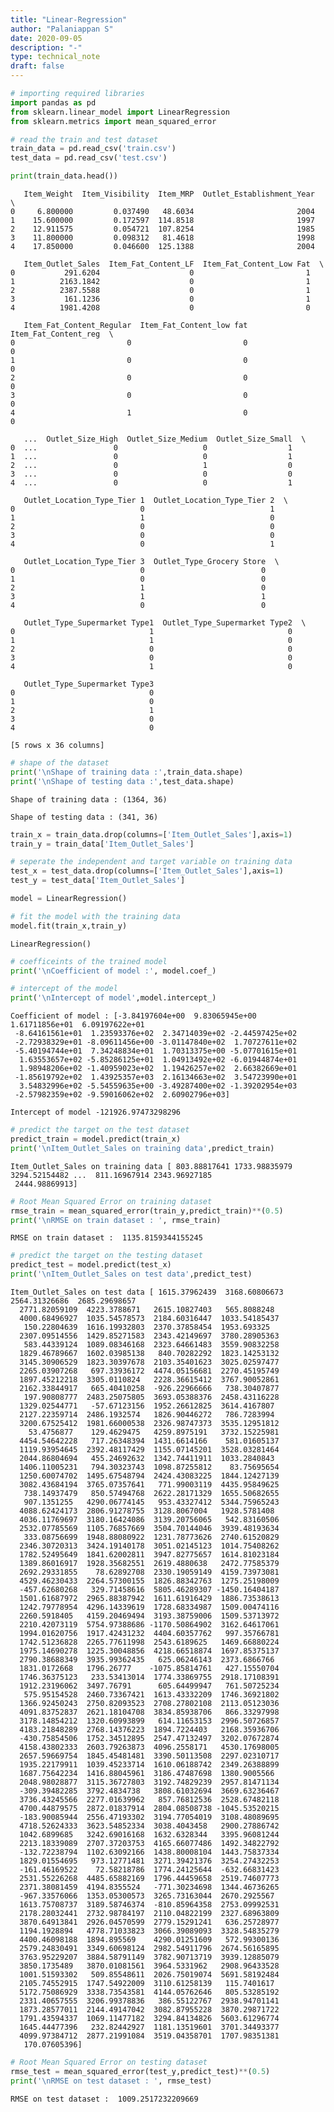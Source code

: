 ```yaml
---
title: "Linear-Regression"
author: "Palaniappan S"
date: 2020-09-05
description: "-"
type: technical_note
draft: false
---
```


```python
# importing required libraries
import pandas as pd
from sklearn.linear_model import LinearRegression
from sklearn.metrics import mean_squared_error
```


```python
# read the train and test dataset
train_data = pd.read_csv('train.csv')
test_data = pd.read_csv('test.csv')

print(train_data.head())
```

       Item_Weight  Item_Visibility  Item_MRP  Outlet_Establishment_Year  \
    0     6.800000         0.037490   48.6034                       2004   
    1    15.600000         0.172597  114.8518                       1997   
    2    12.911575         0.054721  107.8254                       1985   
    3    11.800000         0.098312   81.4618                       1998   
    4    17.850000         0.046600  125.1388                       2004   
    
       Item_Outlet_Sales  Item_Fat_Content_LF  Item_Fat_Content_Low Fat  \
    0           291.6204                    0                         1   
    1          2163.1842                    0                         1   
    2          2387.5588                    0                         1   
    3           161.1236                    0                         1   
    4          1981.4208                    0                         0   
    
       Item_Fat_Content_Regular  Item_Fat_Content_low fat  Item_Fat_Content_reg  \
    0                         0                         0                     0   
    1                         0                         0                     0   
    2                         0                         0                     0   
    3                         0                         0                     0   
    4                         1                         0                     0   
    
       ...  Outlet_Size_High  Outlet_Size_Medium  Outlet_Size_Small  \
    0  ...                 0                   0                  1   
    1  ...                 0                   0                  1   
    2  ...                 0                   1                  0   
    3  ...                 0                   0                  0   
    4  ...                 0                   0                  1   
    
       Outlet_Location_Type_Tier 1  Outlet_Location_Type_Tier 2  \
    0                            0                            1   
    1                            1                            0   
    2                            0                            0   
    3                            0                            0   
    4                            0                            1   
    
       Outlet_Location_Type_Tier 3  Outlet_Type_Grocery Store  \
    0                            0                          0   
    1                            0                          0   
    2                            1                          0   
    3                            1                          1   
    4                            0                          0   
    
       Outlet_Type_Supermarket Type1  Outlet_Type_Supermarket Type2  \
    0                              1                              0   
    1                              1                              0   
    2                              0                              0   
    3                              0                              0   
    4                              1                              0   
    
       Outlet_Type_Supermarket Type3  
    0                              0  
    1                              0  
    2                              1  
    3                              0  
    4                              0  
    
    [5 rows x 36 columns]



```python
# shape of the dataset
print('\nShape of training data :',train_data.shape)
print('\nShape of testing data :',test_data.shape)
```

    
    Shape of training data : (1364, 36)
    
    Shape of testing data : (341, 36)



```python
train_x = train_data.drop(columns=['Item_Outlet_Sales'],axis=1)
train_y = train_data['Item_Outlet_Sales']

# seperate the independent and target variable on training data
test_x = test_data.drop(columns=['Item_Outlet_Sales'],axis=1)
test_y = test_data['Item_Outlet_Sales']
```


```python
model = LinearRegression()

# fit the model with the training data
model.fit(train_x,train_y)
```




    LinearRegression()




```python
# coefficeints of the trained model
print('\nCoefficient of model :', model.coef_)

# intercept of the model
print('\nIntercept of model',model.intercept_)
```

    
    Coefficient of model : [-3.84197604e+00  9.83065945e+00  1.61711856e+01  6.09197622e+01
     -8.64161561e+01  1.23593376e+02  2.34714039e+02 -2.44597425e+02
     -2.72938329e+01 -8.09611456e+00 -3.01147840e+02  1.70727611e+02
     -5.40194744e+01  7.34248834e+01  1.70313375e+00 -5.07701615e+01
      1.63553657e+02 -5.85286125e+01  1.04913492e+02 -6.01944874e+01
      1.98948206e+02 -1.40959023e+02  1.19426257e+02  2.66382669e+01
     -1.85619792e+02  1.43925357e+03  2.16134663e+02  3.54723990e+01
      3.54832996e+02 -5.54559635e+00 -3.49287400e+02 -1.39202954e+03
     -2.57982359e+02 -9.59016062e+02  2.60902796e+03]
    
    Intercept of model -121926.97473298296



```python
# predict the target on the test dataset
predict_train = model.predict(train_x)
print('\nItem_Outlet_Sales on training data',predict_train)
```

    
    Item_Outlet_Sales on training data [ 803.88817641 1733.98835979 3294.52154482 ...  811.16967914 2343.96927185
     2444.98869913]



```python
# Root Mean Squared Error on training dataset
rmse_train = mean_squared_error(train_y,predict_train)**(0.5)
print('\nRMSE on train dataset : ', rmse_train)
```

    
    RMSE on train dataset :  1135.8159344155245



```python
# predict the target on the testing dataset
predict_test = model.predict(test_x)
print('\nItem_Outlet_Sales on test data',predict_test) 
```

    
    Item_Outlet_Sales on test data [ 1615.37962439  3168.60806673  2564.31326686  2685.29698657
      2771.82059109  4223.3788671   2615.10827403   565.8088248
      4000.68496927  1035.54578573  2184.60316447  1033.54185437
       150.22804639  1616.19932803  2370.37858454  1953.693325
      2307.09514556  1429.85271583  2343.42149697  3780.28905363
       583.44339124  1089.08346168  2323.64661483  3559.90832258
      1829.46789667  1602.03985138   840.70282292  1823.14253132
      3145.30906529  1823.30397678  2103.35401623  3025.02597477
      2265.03907268   697.33936172  4474.05156681  2270.45195749
      1897.45212218  3305.0110824   2228.36615412  3767.90052861
      2162.33844917   665.40410258  -926.22966666   738.30407877
       197.90808777  2483.25075805  3693.05388376  2458.43116228
      1329.02544771   -57.67123156  1952.26612825  3614.4167807
      2127.22359714  2486.1932574   1826.90446272   786.7283994
      3200.67525412  1981.66000538  2326.98747373  3535.12951812
        53.4756877    129.4629475   4259.8975191   3732.15225981
      4454.54642228   717.26348394  1431.6614166    581.01605137
      1119.93954645  2392.48117429  1155.07145201  3528.03281464
      2044.86804694   455.24692632  1342.74411911  1033.2840843
      1406.11005231   794.30323743  1098.87255812    83.75695654
      1250.60074702  1495.67548794  2424.43083225  1844.12427139
      3082.43684194  3765.07357641   771.99003119  4435.95849625
       738.14937479   850.57494768  2622.28171329  1655.50682655
       907.1351255   4290.06774145   953.43327412  5344.75965243
      4088.62424173  2806.91278755  3128.8067004   1928.5781408
      4036.11769697  3180.16424086  3139.20756065   542.83160506
      2532.07785569  1105.76857669  3504.70144046  3939.48193634
       333.08756699  1948.88080922  1231.78773626  2740.61520829
      2346.30720313  3424.19140178  3051.02145123  1014.75408262
      1782.52495649  1841.62002811  3947.82775657  1614.81023184
      1389.86016917  1928.35682551  2619.4880638   2472.77585379
      2692.29331855    78.62892708  2330.19059149  4159.73973081
      4529.46230433  2264.57300155  1826.88342763  1275.25198009
      -457.62680268   329.71458616  5805.46289307 -1450.16404187
      1501.61687972  2965.88387942  1611.61916429  1886.73538613
      1242.79778954  4296.14339619  1728.68334987  1509.00474116
      2260.5918405   4159.20469494  3193.38759006  1509.53713972
      2210.42073119  5754.97388686 -1170.50864902  3162.64617061
      1994.01620756  1917.42431232  4404.60357762   997.35766781
      1742.51236828  2265.77611998  2543.6189625   1469.66880224
      1975.14690278  1225.30048856  4218.66518874  1697.85375137
      2790.38688349  3935.99362435   625.06246143  2373.6866766
      1831.0172668   1796.26777    -1075.85814761   427.15550704
      1746.36375123   233.53413014  1774.33869755  2918.17108391
      1912.23196062  3497.76791      605.64499947   761.50725234
       575.95154528  2460.73367421  1613.43332209  1746.36921802
      1366.92450243  2750.82093523  2708.27802108  2113.05123036
      4091.83752837  2621.18104708  3834.85938706   866.33297998
      3178.14854212  1320.60993899   614.11653153  2996.50726857
      4183.21848289  2768.14376223  1894.7224403   2168.35936706
      -430.75854506  1752.34512895  2547.47132497  3202.07672874
      4158.43802333  2603.79263873  4096.2558171   4530.17698005
      2657.59669754  1845.45481481  3390.50113508  2297.02310717
      1935.22179911  1039.45233714  1610.06188742  2349.26388899
      1687.75642234  1416.88045961  3186.47487698  1380.9005566
      2048.98028877  3115.36727803  3192.74829239  2957.81471134
      -309.39482285  3792.4834738   3808.61032694  3669.63236467
      3736.43245566  2277.01639962   857.76812536  2528.67482118
      4700.44879575  2872.01837914  2804.08508738 -1045.53520215
      -183.90085944  2556.47193302  3194.77054019  3108.48089695
      4718.52624333  3623.54852334  3038.4043458   2900.27886742
      1042.6899685   3242.69016168  1632.6328344   3395.96081244
      2213.18339089  2707.37203753  4165.66077486  1492.34822792
      -132.72238794  1102.63092166  1438.80008104  1443.75837334
      1829.01554695   973.12771481  3271.39421376  3254.27432253
      -161.46169522    72.58218786  1774.24125644  -632.66831423
      2531.55226268  4485.65882169  1796.44459658  2519.74607773
      2371.38081459  4194.8355524   -771.30234698  1344.46736265
      -967.33576066  1353.05300573  3265.73163044  2670.2925567
      1613.75708737  3189.58746374  -810.85964358  2753.09992531
      2178.28032441  2732.98784197  2110.04822199  2327.68963809
      3870.64913841  2926.04570599  2779.15291241   636.25728977
      1194.1928894   4778.71033823  3066.39089093  3328.54835279
      4400.46098188  1894.895569    4290.01251609   572.99300136
      2579.24830491  3349.60698124  2982.54911796  2674.56165895
      3763.95229207  3884.58791149  3782.90713719  3939.12885079
      3850.1735489   3870.01081561  3964.5331962   2908.96433528
      1001.51593302   509.85548611  2026.75019074  5691.58192484
      2105.74552915  1747.54922009  3110.61258139   115.7401617
      5172.75086929  3338.73543581  4144.05762646   805.53285192
      2331.40657555  3206.99378836   386.55122767  2938.94701141
      1873.28577011  2144.49147042  3082.87955228  3870.29871722
      1791.43594337  1069.11477182  3294.84134826  5603.61296774
      1645.44477396   232.82442927  1181.13519601  3701.34493377
      4099.97384712  2877.21991084  3519.04358701  1707.98351381
       170.07605396]



```python
# Root Mean Squared Error on testing dataset
rmse_test = mean_squared_error(test_y,predict_test)**(0.5)
print('\nRMSE on test dataset : ', rmse_test)
```

    
    RMSE on test dataset :  1009.2517232209669

